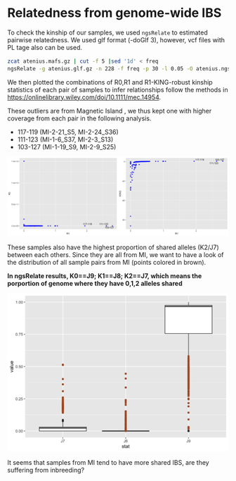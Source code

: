 Relatedness from genome-wide IBS
================

To check the kinship of our samples, we used `ngsRelate` to estimated
pairwise relatedness. We used glf format (-doGlf 3), however, vcf files
with PL tage also can be used.

``` bash
zcat atenius.mafs.gz | cut -f 5 |sed '1d' < freq
ngsRelate -g atenius.glf.gz -n 228 -f freq -p 30 -l 0.05 -O atenius.ngsrelate.txt
```

We then plotted the combinations of R0,R1 and R1-KING-robust kinship
statistics of each pair of samples to infer relationships follow the
methods in <https://onlinelibrary.wiley.com/doi/10.1111/mec.14954>.

These outliers are from Magnetic Island , we thus kept one with higher
coverage from each pair in the following analysis.

-   117-119 (MI-2-21_S5, MI-2-24_S36)
-   111-123 (MI-1-6_S37, MI-2-3_S13)
-   103-127 (MI-1-19_S9, MI-2-9_S25)

<img src="05.relatedness_files/figure-gfm/unnamed-chunk-1-1.png" width="50%" /><img src="05.relatedness_files/figure-gfm/unnamed-chunk-1-2.png" width="50%" />

These samples also have the highest proportion of shared alleles (K2/J7)
between each others. Since they are all from MI, we want to have a look
of the distribution of all sample pairs from MI (points colored in
brown).

**In ngsRelate results, K0==J9; K1==J8; K2==J7, which means the
porportion of genome where they have 0,1,2 alleles shared**

<img src="05.relatedness_files/figure-gfm/unnamed-chunk-2-1.png" width="672" />

It seems that samples from MI tend to have more shared IBS, are they
suffering from inbreeding?
